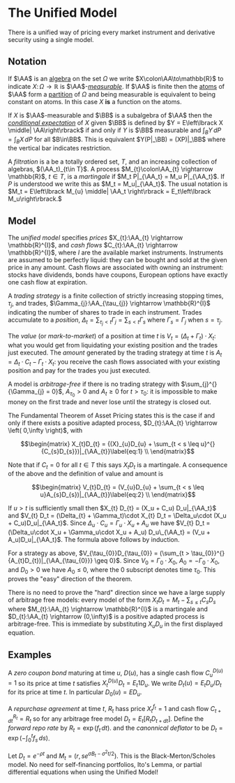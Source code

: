 # The Unified Model 

There is a unified way of pricing every market instrument and derivative
security using a single model.

## Notation

If $\AA$ is an
[algebra](https://en.wikipedia.org/wiki/Algebra_of_sets)
on the set $\Omega$ we write
$X\colon\AA\to\mathbb{R}$ to indicate $X\colon\Omega\to\mathbb{R}$
is $\AA$-[*measurable*](https://en.wikipedia.org/wiki/Measurable_function).
If $\AA$ is finite then the
[atoms](https://en.wikipedia.org/wiki/Atom_(measure_theory))
of $\AA$ form a
[partition](https://en.wikipedia.org/wiki/Partition_of_a_set)
of $\Omega$ and being measurable is
equivalent to being constant on atoms. In this case $X$ **is** a function
on the atoms.

If $X$ is $\AA$-measurable and $\BB$ is a subalgebra
of $\AA$ then the
[*conditional expectation*](https://en.wikipedia.org/wiki/Conditional_expectation)
of $X$ given
$\BB$ is defined by $Y = E\left\lbrack X \middle| \AA\right\rbrack$ if and only
if $Y$ is $\BB$ measurable and $\int_B Y\,dP = \int_B X\,dP$
for all $B\in\BB$. This is equivalent $Y(P|_\BB)
= (XP)|_\BB$ where the vertical bar indicates restriction.

A _filtration_ is a be a totally ordered set, $T$, and an increasing
collection of algebras, $(\AA_t)_{t\in T}$.  A process
$M_{t}\colon\AA_{t} \rightarrow \mathbb{R}$, $t\in T$, is
a *martingale* if $M_t P|_{\AA_t} = M_u P|_{\AA_t}$.  If $P$ is
understood we write this as $M_t = M_u|_{\AA_t}$. The
usual notation is $M_t = E\left\lbrack M_{u} \middle| \AA_t
\right\rbrack = E_t\left\lbrack M_u\right\rbrack.$

## Model

The *unified model* specifies *prices*
$X_{t}:\AA_{t} \rightarrow \mathbb{R}^{I}$, and *cash flows*
$C_{t}:\AA_{t} \rightarrow \mathbb{R}^{I}$, where $I$ are the
available market instruments. Instruments are assumed to be
perfectly liquid: they can be bought and sold at the given price in any
amount. Cash flows are associated with owning an instrument: stocks have
dividends, bonds have coupons, European options have exactly one cash flow
at expiration.

A *trading strategy* is a finite collection of strictly increasing
stopping times, $\tau_{j}$, and trades,
$\Gamma_{j}:\AA_{\tau_{j}} \rightarrow \mathbb{R}^{I}$ indicating
the number of shares to trade in each instrument. Trades accumulate to a
*position*,
$\Delta_{t} = \sum_{\tau_{j} < t}\Gamma_{j} = \sum_{s < t}\Gamma_{s}$
where $\Gamma_{s} = \Gamma_{j}$ when $s = \tau_{j}$.

The *value* (or *mark-to-market*) of a position at time $t$ is
$V_{t} = \left( \Delta_{t} + \Gamma_{t} \right) \cdot X_{t}$:
what you would get from liquidating
your existing position and the trades just executed.
The *amount* generated by the trading strategy at time $t$ is
$A_{t} = \Delta_{t} \cdot C_{t} - \Gamma_{t} \cdot X_{t}$: you receive
the cash flows associated with your existing position and pay for the
trades you just executed.

A model is *arbitrage-free* if there is no trading strategy with
$\sum_{j}^{}{\Gamma_{j} = 0}$, $A_{\tau_{0}} > 0$ and
$A_{t} \geq 0$ for $t > \tau_{0}$: it is impossible to make money on
the first trade and never lose until the strategy is closed out.

The Fundamental Theorem of Asset Pricing states this is the case if
and only if there exists a positive adapted process,
$D_{t}:\AA_{t} \rightarrow \left( 0,\infty \right)$, with

$$\begin{matrix}
X_{t}D_{t} = {(X}_{u}D_{u} + \sum_{t < s \leq u}^{}{C_{s}D_{s}})|_{\AA_{t}}\label{eq:1} \\
\end{matrix}$$

Note that if $C_{t} = 0$ for all $t \in T$ this says $X_{t}D_{t}$ is a
martingale. A consequence of the above and the definition of value and amount is

$$\begin{matrix}
V_{t}D_{t} = (V_{u}D_{u} + \sum_{t < s \leq u}A_{s}D_{s})|_{\AA_{t}}\label{eq:2} \\
\end{matrix}$$

If $u > t$ is sufficiently small then $X_{t} D_{t} = (X_u + C_u) D_u|_{\AA_t}$
and $V_{t} D_t = (\Delta_{t} + \Gamma_t)\cdot X_{t} D_t
= \Delta_u\cdot (X_u + C_u)D_u|_{\AA_t}$.
Since $\Delta_u\cdot C_u = \Gamma_u\cdot X_u + A_u$ we have
$V_{t} D_t = (\Delta_u\cdot X_u + \Gamma_u\cdot X_u + A_u) D_u\_{\AA_t}
= (V_u + A_u)D_u|_{\AA_t}$. The formula above follows by induction.

For a strategy as above,
$V_{\tau_{0}}D_{\tau_{0}} = (\sum_{t > \tau_{0}}^{}{A_{t}D_{t})|_{\AA_{\tau_{0}}} \geq 0}$.
Since $V_{0} = \Gamma_{0} \cdot X_{0}$,
$A_{0} = - \Gamma_{0} \cdot X_{0}$, and $D_{0} > 0$ we have
$A_{0} \leq 0$, where the 0 subscript denotes time $\tau_{0}$.
This proves the "easy" direction of the theorem.

There is no need to prove the "hard" direction since we have a large supply of arbitrage free models:
every model of the form
$X_{t}D_{t} = M_{t} - \sum_{s \leq t}{C_{s}D_{s}}$ where
$M_{t}:\AA_{t} \rightarrow \mathbb{R}^{I}$ is a martingale and
$D_{t}:\AA_{t} \rightarrow (0,\infty)$ is a positive adapted
process is arbitrage-free. This is immediate by substituting
$X_{u}D_{u}$ in the first displayed equation.

## Examples

A _zero coupon bond_ maturing at time $u$, $D(u)$, has a single cash flow $C^{D(u)}_u = 1$ so
its price at time $t$ satisfies $X^{D(u)}_t D_t = E_t 1 D_u$. We
write $D_t(u) = E_t D_u/D_t$ for its price at time $t$. In particular
$D_0(u) = E D_u$.

A _repurchase agreement_ at time $t$, $R_t$ hass price $X^{f_t}_t = 1$ and cash flow
$C^{R_t}_{t + dt} = R_t$ so for any arbitrage free model $D_t = E_t[R_tD_{t+dt}]$.
Define the _forward repo rate_ by $R_t = \exp(f_t\,dt)$.
and the _canonnical deflator_ to be $D_t = \exp(-\int_0^t f_s\,ds)$.

Let $D_t = e^{-\rho t}$ and $M_t = (r, s e^{\sigma B_t - \sigma^2
t/2})$. This is the Black-Merton/Scholes model. No need for self-financing
portfolios, Ito's Lemma, or partial differential equations when using
the Unified Model!
